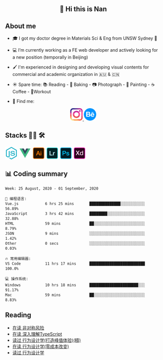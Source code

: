 <h2 align="center">👋 Hi this is Nan</h2>

## About me

- 🎓 I got my doctor degree in Materials Sci & Eng from UNSW Sydney :koala:

- :computer: I’m currently working as a FE web developer and actively looking for a new position (temporally in Beijing)

- :paintbrush: I'm experienced in designing and developing visual contents for commercial and academic organization in :australia: & :cn:

- :sunny: Spare time: :books: Reading - :bread: Baking - :camera: Photograph - :art: Painting - :coffee: Coffee - 💪Workout

- 💬 Find me:
<div align="center">
<a href="https://www.instagram.com/divetothesea/">

<img src="https://raw.githubusercontent.com/southchen/southchen/master/assets/instagram.svg" height="40em"  alt="divetothesea instagram"/>
</a>
<a href="https://www.behance.net/southchen">
<img src="https://raw.githubusercontent.com/southchen/southchen/master/assets/Behance.svg" height="40em"  alt="behance"/>
</a>
</div>

## Stacks 👨‍💻 🛠

<p align='left'>
<div style="display:inline-block">
<img src="https://raw.githubusercontent.com/southchen/southchen/master/assets/JavaScript.svg" height="40em"  alt="javascript"/>
<img src="https://raw.githubusercontent.com/southchen/southchen/master/assets/Vue.svg" height="40em"  alt="vue"/>
<img src="https://raw.githubusercontent.com/southchen/southchen/master/assets/Adobe Ai.svg" height="40em"  alt="adobe ai"/>
<img src="https://raw.githubusercontent.com/southchen/southchen/master/assets/Adobe Lr.svg" height="40em"  alt="adobe lr"/>
<img src="https://raw.githubusercontent.com/southchen/southchen/master/assets/Adobe Ps.svg" height="40em"  alt="adobe Ps"/>
<img src="https://raw.githubusercontent.com/southchen/southchen/master/assets/Adobe Xd.svg" height="40em"  alt="adobe Xd"/>
</div>
</p>

## 📊 Coding summary

<!--START_SECTION:waka-->
```text
Week: 25 August, 2020 - 01 September, 2020

💬 编程语言:
Vue.js            6 hrs 25 mins       ██████████████░░░░░░░░░░░   56.89%
JavaScript        3 hrs 42 mins       ████████░░░░░░░░░░░░░░░░░   32.88%
HTML              59 mins             ██░░░░░░░░░░░░░░░░░░░░░░░   8.79%
JSON              9 mins              ░░░░░░░░░░░░░░░░░░░░░░░░░   1.42%
Other             0 secs              ░░░░░░░░░░░░░░░░░░░░░░░░░   0.03%

🔥 常用编辑器:
VS Code           11 hrs 17 mins      █████████████████████████   100.0%

💻 操作系统:
Windows           10 hrs 18 mins      ██████████████████████░░░   91.17%
Mac               59 mins             ██░░░░░░░░░░░░░░░░░░░░░░░   8.83%

```


<!--END_SECTION:waka-->

## Reading

<!-- DOUBAN-ACTIVITIES:START -->
- [在读 非对称风险](https://www.douban.com/doubanapp/dispatch?uri=/status/3092709473/)
- [在读 深入理解TypeScript](https://www.douban.com/doubanapp/dispatch?uri=/status/3092709384/)
- [读过 行为设计学(打造峰值体验)(精)](https://www.douban.com/doubanapp/dispatch?uri=/status/3089552571/)
- [在读 行为设计学(零成本改变)](https://www.douban.com/doubanapp/dispatch?uri=/status/3089552375/)
- [读过 行为设计学](https://www.douban.com/doubanapp/dispatch?uri=/status/3089551929/)
<!-- DOUBAN-ACTIVITIES:END -->

